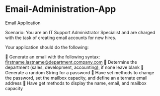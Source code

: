 # Email-Administration-App

Email Application

Scenario: You are an IT Support Administrator Specialist and are
charged with the task of creating email accounts for new hires.

Your application should do the following:

 Generate an email with the following syntax: firstname.lastname@department.company.com
 Determine the department (sales, development, accounting), if none leave blank
 Generate a random String for a password
 Have set methods to change the password, set the mailbox capacity, and define an alternate
email address
 Have get methods to display the name, email, and mailbox capacity
